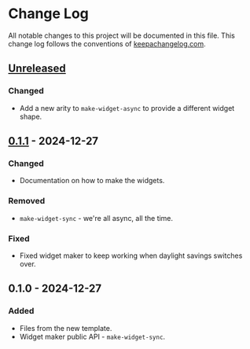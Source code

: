# Change Log
All notable changes to this project will be documented in this file. This change log follows the conventions of [keepachangelog.com](http://keepachangelog.com/).

## [Unreleased]
### Changed
- Add a new arity to `make-widget-async` to provide a different widget shape.

## [0.1.1] - 2024-12-27
### Changed
- Documentation on how to make the widgets.

### Removed
- `make-widget-sync` - we're all async, all the time.

### Fixed
- Fixed widget maker to keep working when daylight savings switches over.

## 0.1.0 - 2024-12-27
### Added
- Files from the new template.
- Widget maker public API - `make-widget-sync`.

[Unreleased]: https://github.com/chadangelelli/java-time-utils/compare/0.1.1...HEAD
[0.1.1]: https://github.com/chadangelelli/java-time-utils/compare/0.1.0...0.1.1
